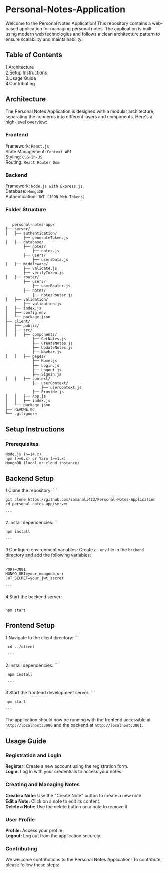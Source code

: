 # Personal-Notes-Application
Welcome to the Personal Notes Application! This repository contains a web-based application for managing personal notes. The application is built using modern web technologies and follows a clean architecture pattern to ensure scalability and maintainability.

## Table of Contents
1.Architecture
<br/>
2.Setup Instructions
<br/>
3.Usage Guide
<br/>
4.Contributing
<br/>

## Architecture
The Personal Notes Application is designed with a modular architecture, separating the concerns into different layers and components. Here's a high-level overview:

### Frontend
Framework: `React.js`
<br/>
State Management: `Context API`
<br/>
Styling: `CSS-in-JS`
<br/>
Routing: `React Router Dom`

### Backend
Framework: `Node.js with Express.js`
<br/>
Database: `MongoDB`
<br/>
Authentication: `JWT (JSON Web Tokens)`

### Folder Structure

```

   personal-notes-app/
├── server/
│   ├── authentication/
        ├── generateToken.js
│   ├── database/
        ├── notes/
            ├── notes.js
        ├── users/
            ├── usersData.js 
│   ├── middleware/
        ├── validate.js
        ├── verifyToken.js
│   ├── router/
        ├── users/
            ├── userRouter.js
        ├── notes/
            ├── notesRouter.js
│   ├── validation/
        ├── validation.js
│   ├── index.js
│   ├── config.env
│   └── package.json
├── client/
│   ├── public/
│   ├── src/
│   │   ├── components/
            ├── GetNotes.js
            ├── CreateNotes.js
            ├── UpdateNotes.js
            ├── Navbar.js
│   │   ├── pages/
            ├── Home.js
            ├── Login.js
            ├── Logout.js
            ├── Signin.js  
│   │   ├── context/
            ├── userContext/
                ├── userContext.js
            ├── Provide.js 
│   │   ├── App.js
│   │   ├── index.js
│   └── package.json
├── README.md
└── .gitignore

```

## Setup Instructions
### Prerequisites
`Node.js (>=14.x)`
<br/>
`npm (>=6.x) or Yarn (>=1.x)`
<br/>
`MongoDB (local or cloud instance)`

## Backend Setup
1.Clone the repository:
    ```
    
    git clone https://github.com/zamanali423/Personal-Notes-Application
    cd personal-notes-app/server
    
    ```
2.Install dependencies:
    ```

    npm install

    ```
3.Configure environment variables:
Create a `.env` file in the `backend` directory and add the following variables:   
    ```

    PORT=3001
    MONGO_URI=your_mongodb_uri
    JWT_SECRET=your_jwt_secret

    ```
4.Start the backend server:
   ```

   npm start

   ```

## Frontend Setup
1.Navigate to the client directory:
     ```
     
     cd ../client

     ```
2.Install dependencies:
     ```

     npm install

     ```
3.Start the frontend development server:
    ```

    npm start

    ```

The application should now be running with the frontend accessible at 
<br/>
`http://localhost:3000` and the backend at `http://localhost:3001.`

## Usage Guide
### Registration and Login
<strong>Register:</strong> Create a new account using the registration form.
<br/>
<strong>Login:</strong> Log in with your credentials to access your notes.
<br/>
### Creating and Managing Notes
<strong>Create a Note:</strong> Use the "Create Note" button to create a new note.
<br/>
<strong>Edit a Note:</strong> Click on a note to edit its content.
<br/>
<strong>Delete a Note:</strong> Use the delete button on a note to remove it.
### User Profile
<strong>Profile:</strong> Access your profile
<br/>
<strong>Logout:</strong> Log out from the application securely.
### Contributing
We welcome contributions to the Personal Notes Application! To contribute, please follow these steps:
